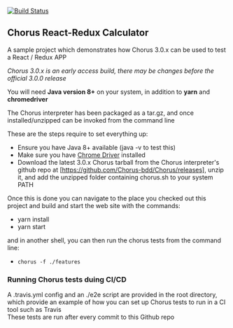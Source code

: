 [![Build Status](https://travis-ci.org/Chorus-bdd/chorus-js-react-calculator.svg?branch=master)](https://travis-ci.org/Chorus-bdd/chorus-js-react-calculator)

## Chorus React-Redux Calculator

A sample project which demonstrates how Chorus 3.0.x can be used to test a React / Redux APP

*Chorus 3.0.x is an early access build, there may be changes before the official 3.0.0 release* 

You will need **Java version 8+** on your system, in addition to **yarn** and **chromedriver**

The Chorus interpreter has been packaged as a tar.gz, and once installed/unzipped can be invoked from the command line

These are the steps require to set everything up:
 
 * Ensure you have Java 8+ available (java -v to test this)
 * Make sure you have [Chrome Driver](https://sites.google.com/a/chromium.org/chromedriver/) installed
 * Download the latest 3.0.x Chorus tarball from the Chorus interpreter's github repo at [https://github.com/Chorus-bdd/Chorus/releases], unzip it, and add the unzipped folder containing chorus.sh to your system PATH

Once this is done you can  navigate to the place you checked out this project and build and start the web site with the commands:

* yarn install
* yarn start

and in another shell, you can then run the chorus tests from the command line:

* `chorus -f ./features`


### Running Chorus tests duing CI/CD

A .travis.yml config and an ./e2e script are provided in the root directory, which provide an example of how you can set up Chorus tests to run in a CI tool such as Travis  
These tests are run after every commit to this Github repo

